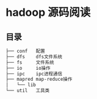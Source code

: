 # hadoop 源码阅读

## 目录

```bash
├── conf   配置
├── dfs    dfs文件系统
├── fs     文件系统
├── io     io操作
├── ipc    ipc进程通信
├── mapred map-reduce操作
│   └── lib
└── util   工具类
```